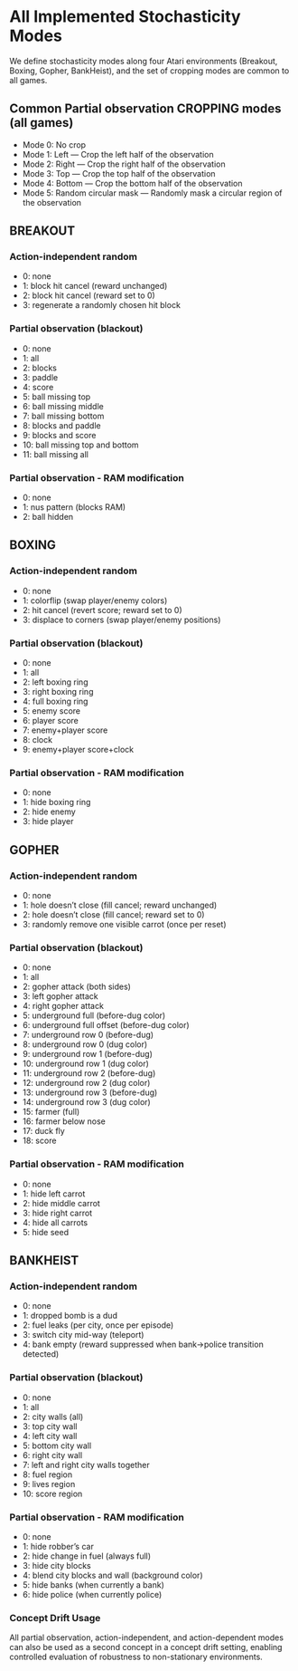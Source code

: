 # All Implemented Stochasticity Modes
We define stochasticity modes along four Atari environments (Breakout, Boxing, Gopher, BankHeist), and the set of cropping modes are common to all games.

## Common Partial observation CROPPING modes (all games)

- Mode 0: No crop
- Mode 1: Left — Crop the left half of the observation
- Mode 2: Right — Crop the right half of the observation
- Mode 3: Top — Crop the top half of the observation
- Mode 4: Bottom — Crop the bottom half of the observation
- Mode 5: Random circular mask — Randomly mask a circular region of the observation

## BREAKOUT
### Action-independent random
- 0: none
- 1: block hit cancel (reward unchanged)
- 2: block hit cancel (reward set to 0)
- 3: regenerate a randomly chosen hit block
### Partial observation (blackout)
- 0: none
- 1: all
- 2: blocks
- 3: paddle
- 4: score
- 5: ball missing top
- 6: ball missing middle
- 7: ball missing bottom
- 8: blocks and paddle
- 9: blocks and score
- 10: ball missing top and bottom
- 11: ball missing all
### Partial observation - RAM modification
- 0: none
- 1: nus pattern (blocks RAM)
- 2: ball hidden

## BOXING
### Action-independent random
- 0: none
- 1: colorflip (swap player/enemy colors)
- 2: hit cancel (revert score; reward set to 0)
- 3: displace to corners (swap player/enemy positions)
### Partial observation (blackout)
- 0: none
- 1: all
- 2: left boxing ring
- 3: right boxing ring
- 4: full boxing ring
- 5: enemy score
- 6: player score
- 7: enemy+player score
- 8: clock
- 9: enemy+player score+clock
### Partial observation - RAM modification
- 0: none
- 1: hide boxing ring
- 2: hide enemy
- 3: hide player

## GOPHER
### Action-independent random
- 0: none
- 1: hole doesn’t close (fill cancel; reward unchanged)
- 2: hole doesn’t close (fill cancel; reward set to 0)
- 3: randomly remove one visible carrot (once per reset)
### Partial observation (blackout)
- 0: none
- 1: all
- 2: gopher attack (both sides)
- 3: left gopher attack
- 4: right gopher attack
- 5: underground full (before-dug color)
- 6: underground full offset (before-dug color)
- 7: underground row 0 (before-dug)
- 8: underground row 0 (dug color)
- 9: underground row 1 (before-dug)
- 10: underground row 1 (dug color)
- 11: underground row 2 (before-dug)
- 12: underground row 2 (dug color)
- 13: underground row 3 (before-dug)
- 14: underground row 3 (dug color)
- 15: farmer (full)
- 16: farmer below nose
- 17: duck fly
- 18: score
### Partial observation - RAM modification
- 0: none
- 1: hide left carrot
- 2: hide middle carrot
- 3: hide right carrot
- 4: hide all carrots
- 5: hide seed

## BANKHEIST
### Action-independent random
- 0: none
- 1: dropped bomb is a dud
- 2: fuel leaks (per city, once per episode)
- 3: switch city mid-way (teleport)
- 4: bank empty (reward suppressed when bank→police transition detected)
### Partial observation (blackout)
- 0: none
- 1: all
- 2: city walls (all)
- 3: top city wall
- 4: left city wall
- 5: bottom city wall
- 6: right city wall
- 7: left and right city walls together
- 8: fuel region
- 9: lives region
- 10: score region
### Partial observation - RAM modification
- 0: none
- 1: hide robber’s car
- 2: hide change in fuel (always full)
- 3: hide city blocks
- 4: blend city blocks and wall (background color)
- 5: hide banks (when currently a bank)
- 6: hide police (when currently police)

### Concept Drift Usage
All partial observation, action-independent, and action-dependent modes can also be used as a second concept in a concept drift setting, enabling controlled evaluation of robustness to non-stationary environments.
